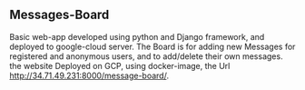 ## Messages-Board
Basic web-app developed using python and Django framework, and deployed to google-cloud server.
The Board is for adding new Messages for registered and anonymous users, and to add/delete their own messages.
the website Deployed on GCP, using docker-image, the Url http://34.71.49.231:8000/message-board/.
